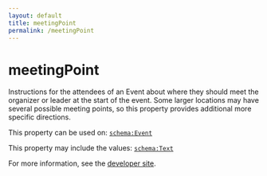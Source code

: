 ```yaml
---
layout: default
title: meetingPoint
permalink: /meetingPoint
---
```


# meetingPoint
Instructions for the attendees of an Event about where they should meet the organizer or leader at the start of the event. Some larger locations may have several possible meeting points, so this property provides additional more specific directions.

This property can be used on: [`schema:Event`](https://schema.org/Event)

This property may include the values: [`schema:Text`](https://schema.org/Text)

For more information, see the [developer site](https://developer.openactive.io/data-model/types/).